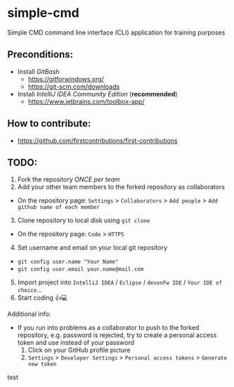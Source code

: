 # simple-cmd
Simple CMD command line interface (CLI) application for training purposes

## Preconditions:

- Install *GitBash*
  - https://gitforwindows.org/
  - https://git-scm.com/downloads
- Install *_*IntelliJ IDEA Community Edition*_* (**recommended**)
  - https://www.jetbrains.com/toolbox-app/

## How to contribute:

- https://github.com/firstcontributions/first-contributions

## TODO:

1. Fork the repository *ONCE per team*
2. Add your other team members to the forked repository as collaborators
  - On the repository page: `Settings` > `Collaborators` > `Add people` > `Add github name of each member`
3. Clone repository to local disk using `git clone`
  - On the repository page: `Code` > `HTTPS`
4. Set username and email on your local git repository
  - `git config user.name "Your Name"`
  - `git config user.email your.name@mail.com`
5. Import project into `IntelliJ IDEA` / `Eclipse` / `devonFw IDE` / `Your IDE of choice`...
6. Start coding 👍💻

Additional info:

- If you run into problems as a collaborator to push to the forked repository, e.g. password is rejected, try to create a personal access token and use instead of your password
  1. Click on your GitHub profile picture
  2. `Settings` > `Developer Settings` > `Personal access tokens` > `Generate new token`

test
